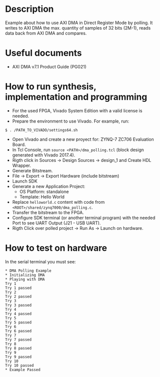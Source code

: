 # Description

Example about how to use AXI DMA in Direct Register Mode by polling.
It writes to AXI DMA the max. quantity of samples of 32 bits (2M-1), reads data back from AXI DMA and compares.

# Useful documents

* AXI DMA v7.1 Product Guide (PG021)

# How to run synthesis, implementation and programming

* For the used FPGA, Vivado System Edition with a valid license is needed.
* Prepare the environment to use Vivado. For example, run:
```
$ . /PATH_TO_VIVADO/settings64.sh
```
* Open Vivado and create a new proyect for: ZYNQ-7 ZC706 Evaluation Board.
* In Tcl Console, run `source <PATH>/dma_polling.tcl` (block design generated with Vivado 2017.4).
* Rigth click in Sources -> Design Sources -> design_1 and Create HDL Wrapper.
* Generate Bitstream.
* File -> Export -> Export Hardware (include bitstream)
* Launch SDK
* Generate a new Application Project:
  * OS Platform: standalone
  * Template: Hello World
* Replace `helloworld.c` content with code from `<ROOT>/shared/zynq7000/dma_polling.c`.
* Transfer the bitstream to the FPGA.
* Configure SDK terminal (or another terminal program) with the needed Port to see UART Output (J21 - USB UART).
* Rigth Click over polled project -> Run As -> Launch on hardware.

# How to test on hardware

In the serial terminal you must see:
```
* DMA Polling Example
* Initializing DMA
* Playing with DMA
Try 1
Try 1 passed
Try 2
Try 2 passed
Try 3
Try 3 passed
Try 4
Try 4 passed
Try 5
Try 5 passed
Try 6
Try 6 passed
Try 7
Try 7 passed
Try 8
Try 8 passed
Try 9
Try 9 passed
Try 10
Try 10 passed
* Example Passed
```
